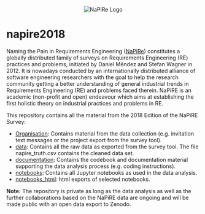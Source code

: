 <p align="center">
  <img src="http://napire.org/assets/napire-Logo.jpg" alt="NaPiRe Logo">
</p>

# napire2018

Naming the Pain in Requirements Engineering ([NaPiRe](http://napire.org/#/home)) constitutes a globally distributed family of surveys on Requirements Engineering (RE) practices and problems, initiated by Daniel Méndez and Stefan Wagner in 2012. It is nowadays conducted by an internationally distributed alliance of software engineering researchers with the goal to help the research community getting a better understanding of general industrial trends in Requirements Engineering (RE) and problems faced therein. NaPiRE is an academic (non-profit and open) endeavour which aims at establishing the first holistic theory on industrial practices and problems in RE.

This repository contains all the material from the 2018 Edition of the NaPiRE Survey:

- [Organisation](https://github.com/NaPiRE/napire2018/tree/master/Organisation): Contains material from the data collection (e.g. invitation text messages or the project export from the survey tool).
- [data](https://github.com/NaPiRE/napire2018/tree/master/data): Contains all the raw data as exported from the survey tool. The file napire_truth.csv contains the cleaned data set.
- [documentation](https://github.com/NaPiRE/napire2018/tree/master/documentation): Contains the codebook and documentation material supporting the data analysis process (e.g. coding instructions).
- [notebooks](https://github.com/NaPiRE/napire2018/tree/master/notebooks): Contains all Jupyter notebooks as used in the data analysis.
- [notebooks_html](https://github.com/NaPiRE/napire2018/tree/master/notebooks_html): html exports of selected notebooks.

**Note:** The repository is private as long as the data analysis as well as the further collaborations based on the NaPiRE data are ongoing and will be made public with an open data export to Zenodo.
